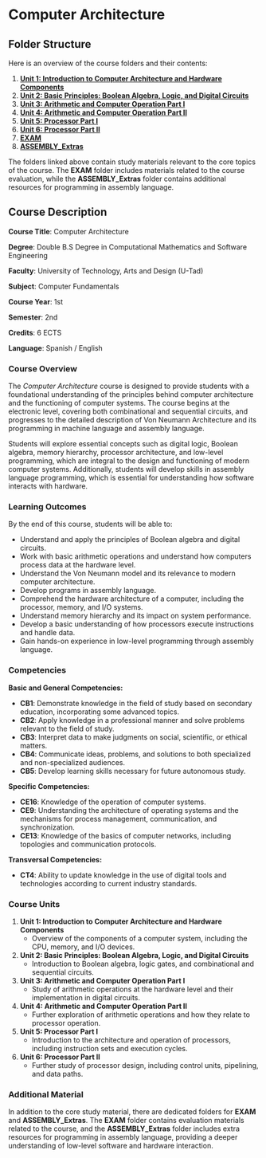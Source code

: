 # Computer Architecture 

## **Folder Structure**

Here is an overview of the course folders and their contents:

1. [**Unit 1: Introduction to Computer Architecture and Hardware Components**](U1/)
2. [**Unit 2: Basic Principles: Boolean Algebra, Logic, and Digital Circuits**](U2/)
3. [**Unit 3: Arithmetic and Computer Operation Part I**](U3/)
4. [**Unit 4: Arithmetic and Computer Operation Part II**](U4/)
5. [**Unit 5: Processor Part I**](U5/)
6. [**Unit 6: Processor Part II**](U6/)
7. [**EXAM**](EXAM/)
8. [**ASSEMBLY_Extras**](ASSEMBLY_Extras/)

The folders linked above contain study materials relevant to the core topics of the course. The **EXAM** folder includes materials related to the course evaluation, while the **ASSEMBLY_Extras** folder contains additional resources for programming in assembly language.

## **Course Description**

**Course Title**: Computer Architecture

**Degree**: Double B.S Degree in Computational Mathematics and Software Engineering

**Faculty**: University of Technology, Arts and Design (U-Tad)

**Subject**: Computer Fundamentals

**Course Year**: 1st

**Semester**: 2nd

**Credits**: 6 ECTS

**Language**: Spanish / English 

### **Course Overview**

The *Computer Architecture* course is designed to provide students with a foundational understanding of the principles behind computer architecture and the functioning of computer systems. The course begins at the electronic level, covering both combinational and sequential circuits, and progresses to the detailed description of Von Neumann Architecture and its programming in machine language and assembly language.

Students will explore essential concepts such as digital logic, Boolean algebra, memory hierarchy, processor architecture, and low-level programming, which are integral to the design and functioning of modern computer systems. Additionally, students will develop skills in assembly language programming, which is essential for understanding how software interacts with hardware.

### **Learning Outcomes**

By the end of this course, students will be able to:

- Understand and apply the principles of Boolean algebra and digital circuits.
- Work with basic arithmetic operations and understand how computers process data at the hardware level.
- Understand the Von Neumann model and its relevance to modern computer architecture.
- Develop programs in assembly language.
- Comprehend the hardware architecture of a computer, including the processor, memory, and I/O systems.
- Understand memory hierarchy and its impact on system performance.
- Develop a basic understanding of how processors execute instructions and handle data.
- Gain hands-on experience in low-level programming through assembly language.

### **Competencies**

**Basic and General Competencies:**

- **CB1**: Demonstrate knowledge in the field of study based on secondary education, incorporating some advanced topics.
- **CB2**: Apply knowledge in a professional manner and solve problems relevant to the field of study.
- **CB3**: Interpret data to make judgments on social, scientific, or ethical matters.
- **CB4**: Communicate ideas, problems, and solutions to both specialized and non-specialized audiences.
- **CB5**: Develop learning skills necessary for future autonomous study.

**Specific Competencies:**

- **CE16**: Knowledge of the operation of computer systems.
- **CE9**: Understanding the architecture of operating systems and the mechanisms for process management, communication, and synchronization.
- **CE13**: Knowledge of the basics of computer networks, including topologies and communication protocols.

**Transversal Competencies:**

- **CT4**: Ability to update knowledge in the use of digital tools and technologies according to current industry standards.

### **Course Units**

1. **Unit 1: Introduction to Computer Architecture and Hardware Components**
    - Overview of the components of a computer system, including the CPU, memory, and I/O devices.
2. **Unit 2: Basic Principles: Boolean Algebra, Logic, and Digital Circuits**
    - Introduction to Boolean algebra, logic gates, and combinational and sequential circuits.
3. **Unit 3: Arithmetic and Computer Operation Part I**
    - Study of arithmetic operations at the hardware level and their implementation in digital circuits.
4. **Unit 4: Arithmetic and Computer Operation Part II**
    - Further exploration of arithmetic operations and how they relate to processor operation.
5. **Unit 5: Processor Part I**
    - Introduction to the architecture and operation of processors, including instruction sets and execution cycles.
6. **Unit 6: Processor Part II**
    - Further study of processor design, including control units, pipelining, and data paths.

### **Additional Material**

In addition to the core study material, there are dedicated folders for **EXAM** and **ASSEMBLY_Extras**. The **EXAM** folder contains evaluation materials related to the course, and the **ASSEMBLY_Extras** folder includes extra resources for programming in assembly language, providing a deeper understanding of low-level software and hardware interaction.